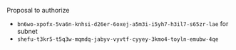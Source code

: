 Proposal to authorize
- `bn6wo-xpofx-5va6n-knhsi-d26er-6oxej-a5m3i-i5yh7-h3il7-s65zr-lae`
for subnet
- `shefu-t3kr5-t5q3w-mqmdq-jabyv-vyvtf-cyyey-3kmo4-toyln-emubw-4qe`